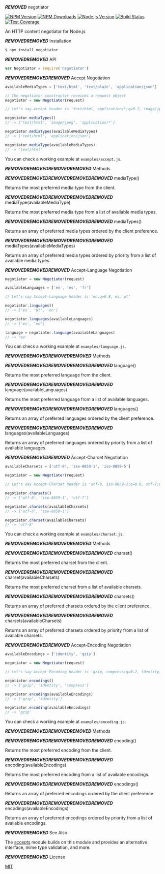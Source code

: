 ***REMOVED*** negotiator

[![NPM Version][npm-image]][npm-url]
[![NPM Downloads][downloads-image]][downloads-url]
[![Node.js Version][node-version-image]][node-version-url]
[![Build Status][github-actions-ci-image]][github-actions-ci-url]
[![Test Coverage][coveralls-image]][coveralls-url]

An HTTP content negotiator for Node.js

***REMOVED******REMOVED*** Installation

```sh
$ npm install negotiator
```

***REMOVED******REMOVED*** API

```js
var Negotiator = require('negotiator')
```

***REMOVED******REMOVED******REMOVED*** Accept Negotiation

```js
availableMediaTypes = ['text/html', 'text/plain', 'application/json']

// The negotiator constructor receives a request object
negotiator = new Negotiator(request)

// Let's say Accept header is 'text/html, application/*;q=0.2, image/jpeg;q=0.8'

negotiator.mediaTypes()
// -> ['text/html', 'image/jpeg', 'application/*']

negotiator.mediaTypes(availableMediaTypes)
// -> ['text/html', 'application/json']

negotiator.mediaType(availableMediaTypes)
// -> 'text/html'
```

You can check a working example at `examples/accept.js`.

***REMOVED******REMOVED******REMOVED******REMOVED*** Methods

***REMOVED******REMOVED******REMOVED******REMOVED******REMOVED*** mediaType()

Returns the most preferred media type from the client.

***REMOVED******REMOVED******REMOVED******REMOVED******REMOVED*** mediaType(availableMediaType)

Returns the most preferred media type from a list of available media types.

***REMOVED******REMOVED******REMOVED******REMOVED******REMOVED*** mediaTypes()

Returns an array of preferred media types ordered by the client preference.

***REMOVED******REMOVED******REMOVED******REMOVED******REMOVED*** mediaTypes(availableMediaTypes)

Returns an array of preferred media types ordered by priority from a list of
available media types.

***REMOVED******REMOVED******REMOVED*** Accept-Language Negotiation

```js
negotiator = new Negotiator(request)

availableLanguages = ['en', 'es', 'fr']

// Let's say Accept-Language header is 'en;q=0.8, es, pt'

negotiator.languages()
// -> ['es', 'pt', 'en']

negotiator.languages(availableLanguages)
// -> ['es', 'en']

language = negotiator.language(availableLanguages)
// -> 'es'
```

You can check a working example at `examples/language.js`.

***REMOVED******REMOVED******REMOVED******REMOVED*** Methods

***REMOVED******REMOVED******REMOVED******REMOVED******REMOVED*** language()

Returns the most preferred language from the client.

***REMOVED******REMOVED******REMOVED******REMOVED******REMOVED*** language(availableLanguages)

Returns the most preferred language from a list of available languages.

***REMOVED******REMOVED******REMOVED******REMOVED******REMOVED*** languages()

Returns an array of preferred languages ordered by the client preference.

***REMOVED******REMOVED******REMOVED******REMOVED******REMOVED*** languages(availableLanguages)

Returns an array of preferred languages ordered by priority from a list of
available languages.

***REMOVED******REMOVED******REMOVED*** Accept-Charset Negotiation

```js
availableCharsets = ['utf-8', 'iso-8859-1', 'iso-8859-5']

negotiator = new Negotiator(request)

// Let's say Accept-Charset header is 'utf-8, iso-8859-1;q=0.8, utf-7;q=0.2'

negotiator.charsets()
// -> ['utf-8', 'iso-8859-1', 'utf-7']

negotiator.charsets(availableCharsets)
// -> ['utf-8', 'iso-8859-1']

negotiator.charset(availableCharsets)
// -> 'utf-8'
```

You can check a working example at `examples/charset.js`.

***REMOVED******REMOVED******REMOVED******REMOVED*** Methods

***REMOVED******REMOVED******REMOVED******REMOVED******REMOVED*** charset()

Returns the most preferred charset from the client.

***REMOVED******REMOVED******REMOVED******REMOVED******REMOVED*** charset(availableCharsets)

Returns the most preferred charset from a list of available charsets.

***REMOVED******REMOVED******REMOVED******REMOVED******REMOVED*** charsets()

Returns an array of preferred charsets ordered by the client preference.

***REMOVED******REMOVED******REMOVED******REMOVED******REMOVED*** charsets(availableCharsets)

Returns an array of preferred charsets ordered by priority from a list of
available charsets.

***REMOVED******REMOVED******REMOVED*** Accept-Encoding Negotiation

```js
availableEncodings = ['identity', 'gzip']

negotiator = new Negotiator(request)

// Let's say Accept-Encoding header is 'gzip, compress;q=0.2, identity;q=0.5'

negotiator.encodings()
// -> ['gzip', 'identity', 'compress']

negotiator.encodings(availableEncodings)
// -> ['gzip', 'identity']

negotiator.encoding(availableEncodings)
// -> 'gzip'
```

You can check a working example at `examples/encoding.js`.

***REMOVED******REMOVED******REMOVED******REMOVED*** Methods

***REMOVED******REMOVED******REMOVED******REMOVED******REMOVED*** encoding()

Returns the most preferred encoding from the client.

***REMOVED******REMOVED******REMOVED******REMOVED******REMOVED*** encoding(availableEncodings)

Returns the most preferred encoding from a list of available encodings.

***REMOVED******REMOVED******REMOVED******REMOVED******REMOVED*** encodings()

Returns an array of preferred encodings ordered by the client preference.

***REMOVED******REMOVED******REMOVED******REMOVED******REMOVED*** encodings(availableEncodings)

Returns an array of preferred encodings ordered by priority from a list of
available encodings.

***REMOVED******REMOVED*** See Also

The [accepts](https://npmjs.org/package/accepts***REMOVED***readme) module builds on
this module and provides an alternative interface, mime type validation,
and more.

***REMOVED******REMOVED*** License

[MIT](LICENSE)

[npm-image]: https://img.shields.io/npm/v/negotiator.svg
[npm-url]: https://npmjs.org/package/negotiator
[node-version-image]: https://img.shields.io/node/v/negotiator.svg
[node-version-url]: https://nodejs.org/en/download/
[coveralls-image]: https://img.shields.io/coveralls/jshttp/negotiator/master.svg
[coveralls-url]: https://coveralls.io/r/jshttp/negotiator?branch=master
[downloads-image]: https://img.shields.io/npm/dm/negotiator.svg
[downloads-url]: https://npmjs.org/package/negotiator
[github-actions-ci-image]: https://img.shields.io/github/workflow/status/jshttp/negotiator/ci/master?label=ci
[github-actions-ci-url]: https://github.com/jshttp/negotiator/actions/workflows/ci.yml
